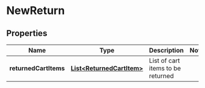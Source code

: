 

# NewReturn

## Properties

Name | Type | Description | Notes
------------ | ------------- | ------------- | -------------
**returnedCartItems** | [**List&lt;ReturnedCartItem&gt;**](ReturnedCartItem.md) | List of cart items to be returned | 



